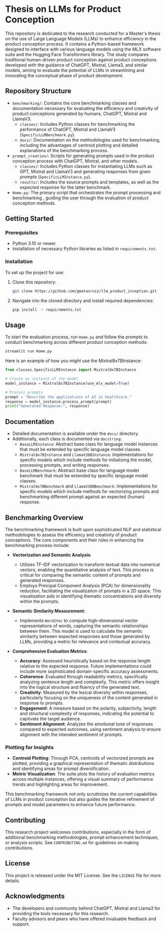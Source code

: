 
# Thesis on LLMs for Product Conception

This repository is dedicated to the research conducted for a Master's thesis on the use of Large Language Models (LLMs) to enhance efficiency in the product conception process. It contains a Python-based framework designed to interface with various language models using the MLX software suite and the Hugging Face Transformers library. The study compares traditional human-driven product conception against product conceptions developed with the guidance of ChatGPT, Mixtral, Llama3, and similar models, aiming to evaluate the potential of LLMs in streamlining and innovating the conceptual phase of product development.

## Repository Structure

- `benchmarking/`: Contains the core benchmarking classes and documentation necessary for evaluating the efficiency and creativity of product conceptions generated by humans, ChatGPT, Mixtral and LlamaV3.
  - `classes/`: Includes Python classes for benchmarking the performance of ChatGPT, Mixtral  and LlamaV3 (`SpecificLLMBenchmark.py`).
  - `docs/`: Documentation on the methodologies used for benchmarking, including the advantages of centroid plotting and detailed explanations of the benchmarking process.
- `prompt_creation/`: Scripts for generating prompts used in the product conception process with ChatGPT, Mixtral, and other models.
  - `classes/`: Includes Python classes for instantiating LLMs such as GPT, Mixtral  and LlamaV3 and generating responses from given prompts (`SpecificLLMInstance.py`).
  - `results/`: Includes the source prompts and templates, as well as the expected response for the latter benchmark.
- `Home.py`: The primary script that orchestrates the prompt processing and benchmarking , guiding the user through the evaluation of product conception methods.

## Getting Started

### Prerequisites

- Python 3.10 or newer.
- Installation of necessary Python libraries as listed in `requirements.txt`.

### Installation

To set up the project for use:

1. Clone this repository:

   ```bash
   git clone https://github.com/gmatasruiz/llm_product_inception.git
   ```

2. Navigate into the cloned directory and install required dependencies:

   ```bash
   pip install -r requirements.txt
   ```

## Usage

To start the evaluation process, run `Home.py` and follow the prompts to conduct benchmarking across different product conception methods:

```bash
streamlit run Home.py
```

Here is an example of how you might use the Mixtral8x7BInstance:

```python
from classes.SpecificLLMInstance import Mixtral8x7BInstance

# Create an instance of the model
model_instance = Mixtral8x7BInstance(use_mlx_model=True)

# Process prompts
prompt = "Describe the applications of AI in healthcare."
response = model_instance.process_prompt(prompt)
print("Generated Response:", response)
```

## Documentation

- Detailed documentation is available under the `docs/` directory.
- Additionally, each class is documented via `docstring`:
  - `BaseLLMInstance`: Abstract base class for language model instances that must be extended by specific language model classes.
  - `Mixtral8x7BInstance` and `LlamaV38BInstance`: Implementations for specific models which include methods for initializing the model, processing prompts, and writing responses.
  - `BaseLLMBenchmark`: Abstract base class for language model benchmark that must be extended by specific language model classes.
  - `Mixtral8x7BBenchmark` and `LlamaV38BBenchmark`: Implementations for specific models which include methods for vectorizing prompts and benchmarking different prompt against an expected (human) response.

## Benchmarking Overview

The benchmarking framework is built upon sophisticated NLP and statistical methodologies to assess the efficiency and creativity of product conceptions. The core components and their roles in enhancing the benchmarking process include:

- **Vectorization and Semantic Analysis**:
  - Utilizes TF-IDF vectorization to transform textual data into numerical vectors, enabling the quantitative analysis of text. This process is critical for comparing the semantic content of prompts and generated responses.
  - Employs Principal Component Analysis (PCA) for dimensionality reduction, facilitating the visualization of prompts in a 2D space. This visualization aids in identifying thematic concentrations and diversity within the prompts.

- **Semantic Similarity Measurement**:
  - Implements `Word2Vec` to compute high-dimensional vector representations of words, capturing the semantic relationships between them. This model is used to calculate the semantic similarity between expected responses and those generated by LLMs, providing a metric for relevance and contextual accuracy.

- **Comprehensive Evaluation Metrics**:
  - **Accuracy**: Assessed heuristically based on the response length relative to the expected response. Future implementations could include more sophisticated domain-specific accuracy assessments.
  - **Coherence**: Evaluated through readability metrics, specifically analyzing sentence length and complexity. This metric offers insight into the logical structure and fluency of the generated text.
  - **Creativity**: Measured by the lexical diversity within responses, particularly focusing on the uniqueness of the content generated in response to prompts.
  - **Engagement**: A measure based on the polarity, subjectivity, length and structural complexity of responses, indicating the potential to captivate the target audience.
  - **Sentiment Alignment**: Analyzes the emotional tone of responses compared to expected outcomes, using sentiment analysis to ensure alignment with the intended sentiment of prompts.

### Plotting for Insights

- **Centroid Plotting**: Through PCA, centroids of vectorized prompts are plotted, providing a graphical representation of thematic distributions and identifying areas for prompt diversification.
- **Metric Visualization**: The suite plots the history of evaluation metrics across multiple instances, offering a visual summary of performance trends and highlighting areas for improvement.

This benchmarking framework not only scrutinizes the current capabilities of LLMs in product conception but also guides the iterative refinement of prompts and model parameters to enhance future performance.

## Contributing

This research project welcomes contributions, especially in the form of additional benchmarking methodologies, prompt enhancement techniques, or analysis scripts. See `CONTRIBUTING.md` for guidelines on making contributions.

## License

This project is released under the MIT License. See the `LICENSE` file for more details.

## Acknowledgments

- The developers and community behind ChatGPT, Mixtral and Llama3 for providing the tools necessary for this research.
- Faculty advisors and peers who have offered invaluable feedback and support.
